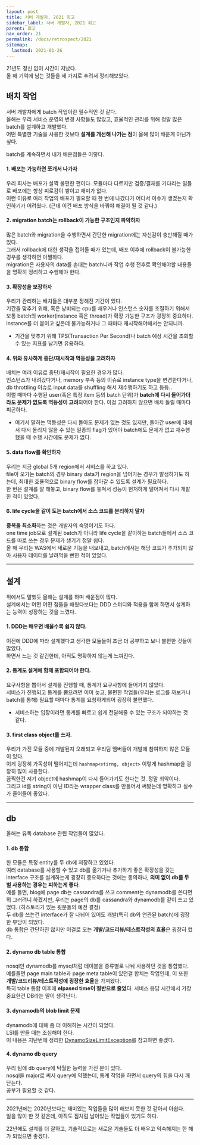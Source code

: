 ```yaml
---
layout: post
title: 서버 개발자, 2021 회고
sidebar_label: 서버 개발자, 2021 회고
parent: 회고
nav_order: 21
permalink: /docs/retrospect/2021
sitemap:
  lastmod: 2021-01-26
---
```


21년도 정신 없이 시간이 지났다.  
올 해 기억에 남는 것들을 세 가지로 추려서 정리해보았다.  

## 배치 작업

서버 개발자에게 batch 작업이란 필수적인 것 같다.  
올해는 우리 서비스 운영의 변경 사항들도 많았고, 효율적인 관리를 위해 정말 많은 batch를 설계하고 개발했다.  
어떤 특별한 기술을 사용한 것보다 **설계를 개선해 나가는 점**이 올해 많이 배운게 아닌가 싶다.  

batch를 계속하면서 내가 배운점들은 이렇다.

#### 1. **배포는 가능하면 쪼개서** 나가자  

우리 회사는 배포가 살짝 불편한 편이다. 모듈마다 다르지만 검증/결재를 기다리는 일들로 배포에는 항상 피로감이 쌓이고 재미가 없다.  
이런 이유로 여러 작업의 배포가 필요할 때 한 번에 나갔다가 어디서 이슈가 생겼는지 확인하기가 어려웠다. (근데 이건 배포 방식을 바꿔야 해결이 될 것 같다.)

#### 2. migration batch는 **rollback이 가능한 구조인지 파악**하자  

많은 batch와 migration을 수행하면서 간단한 migration에는 자신감이 충만해질 때가 있다.  
그래서 rollback에 대한 생각을 접어둘 때가 있는데, 배포 이후에 rollback이 불가능한 경우를 생각하면 아찔하다.  
migration은 사용자의 data를 손대는 batch니까 작업 수행 전후로 확인해야할 내용들을 명확히 정리하고 수행해야 한다.

#### 3. **확장성을 보장**하자  

우리가 관리하는 배치들은 대부분 정해진 기간이 있다.  
기간을 맞추기 위해, 혹은 낭비되는 cpu를 채우거나 인스턴스 숫자를 조절하기 위해서 보통 batch의 worker(instance 혹은 thread)가 확장 가능한 구조가 굉장히 중요하다.  
instance를 더 붙이고 싶은데 불가능하거나 그 때마다 재시작해야해서는 안되니까.  
- 기간을 맞추기 위해 TPS(Transaction Per Second)나 batch 예상 시간을 조회할 수 있는 지표를 남기면 유용하다.

#### 4. 위와 유사하게 **중단/재시작과 멱등성을 고려**하자  

배치는 여러 이유로 중단/재시작이 필요한 경우가 많다.  
인스턴스가 내려갔다거나, memory 부족 등의 이슈로 instance type을 변경한다거나, db throttling 이슈로 input data를 shuffling 해서 재수행하기도 하고 등등..  
이럴 때마다 수행된 user(혹은 특정 item 등의 batch 단위)가 **batch에 다시 들어가더라도 문제가 없도록 멱등성이 고려**되어야 한다. 이걸 고려하지 않으면 배치 돌릴 때마다 피곤하다.  
- 여기서 말하는 멱등성은 다시 돌아도 문제가 없는 것도 있지만, 돌아간 user에 대해서 다시 돌리지 않을 수 있는 일종의 flag가 있어야 batch에도 문제가 없고 재수행했을 때 수행 시간에도 문제가 없다.

#### 5. **data flow를 확인**하자
   
우리는 지금 global 5개 region에서 서비스를 하고 있다.  
file이 오가는 batch의 경우 binary data가 region을 넘어가는 경우가 발생하기도 하는데, 최대한 효율적으로 binary flow를 잡아갈 수 있도록 설계가 필요하다.  
한 번은 설계를 잘 해놓고, binary flow를 놓쳐서 성능이 현저하게 떨어져서 다시 개발한 적이 있었다.

#### 6. **life cycle을 같이 도는 batch에서 소스 코드를 분리하지 말자**
   
**중복을 최소화**하는 것은 개발자의 숙명이기도 하다.  
one time job으로 설계된 batch가 아니라 life cycle을 같이하는 batch들에서 소스 코드를 따로 쓰는 경우 문제가 생기기 정말 쉽다.  
올 해 우리는 WAS에서 새로운 기능을 내보내고, batch에서는 해당 코드가 추가되지 않아 사용자 데이터를 날려먹을 뻔한 적이 있었다.

---

## 설계

위에서도 말했듯 올해는 설계를 하며 배운점이 많다.  
설계에서는 어떤 어떤 점들을 배웠다보다는 DDD 스터디와 적용을 함께 하면서 설계하는 능력이 성장하는 것을 느꼈다.

#### 1. DDD는 배우면 배울수록 쉽지 않다.  

이전에 DDD에 따라 설계했다고 생각한 모듈들이 조금 더 공부하고 보니 불편한 것들이 많았다.  
하면서 느는 것 같긴한데, 아직도 명확하지 않는게 느껴진다.

#### 2. 통계도 설계에 함께 포함되어야 한다.  

요구사항을 뽑아서 설계를 진행할 때, 통계가 요구사항에 들어가지 않았다.  
서비스가 진행되고 통계를 뽑으려면 이미 늦고, 불편한 작업들(우리는 로그를 까보거나 batch를 통해) 필요할 때마다 통계를 요청하게되어 굉장히 불편했다.  
- 서비스하는 입장이라면 통계를 빠르고 쉽게 전달해줄 수 있는 구조가 되야하는 것 같다.

#### 3. first class object를 쓰자.  

우리가 가진 모듈 중에 개발된지 오래되고 우리팀 멤버들이 개발에 참여하지 않은 모듈이 있다.  
이게 굉장히 가독성이 떨어지는데 `hashmap<stirng, object>` 이렇게 hashmap을 굉장히 많이 사용한다.  
끔찍한건 저기 object에 hashmap이 다시 들어가기도 한다는 것. 정말 최악이다.  
그리고 id를 string이 아닌 ID라는 wrapper class를 만들어서 써봤는데 명확하고 실수가 줄어들어 좋았다.

---

## db

올해는 유독 database 관련 작업들이 많았다.  

#### 1. db 통합

한 모듈은 특정 entity를 두 db에 저장하고 있었다.  
여러 database를 사용할 수 있고 db를 옮기거나 추가하기 좋은 확장성을 갖는 interface 구조를 설계하는게 굉장히 중요하다는 것에는 동의하나, **의미 없이 db를 두 벌 사용하는 경우는 피하는게 좋다**.  
예를 들면, blog에 page db는 cassandra를 쓰고 comment는 dynamodb를 쓴다면 뭐 그러려니 하겠지만, 우리는 page의 db를 cassandra와 dynamodb를 같이 쓰고 있었다. (히스토리가 있는 윗분들의 예전 결정)  
두 db를 쓰는건 interface가 잘 나뉘어 있어도 개발(특히 db와 연관된 batch)에 굉장한 부담이 되었다.  
db 통합은 간단하진 않지만 이걸로 오는 **개발/코드리뷰/테스트작성의 효율**은 굉장히 컸다.

#### 2. dynamo db table 통합  
   
nosql인 dynamodb를 mysql처럼 테이블을 종류별로 나눠 사용하던 것을 통합했다.  
예를들면 page main table과 page meta table이 있던걸 합치는 작업인데, 이 또한 **개발/코드리뷰/테스트작성에 굉장한 효율**을 가져왔다.  
특히 table 통합 이후에 **elpased time이 절반으로 줄었다**. 서비스 응답 시간에서 가장 중요한건 DB라는 말이 생각난다.

#### 3. dynamodb의 blob limit 문제  

dynamodb에 대해 좀 더 이해하는 시간이 되었다.  
LSI를 만들 때는 조심해야 한다.  
이 내용은 지난번에 정리한 [DynamoSizeLimitException](/docs/aws/DynamoSizeLimitException)를 참고하면 좋겠다.

#### 4. dynamo db query

우리 팀에 db query에 탁월한 능력을 가진 분이 있다.  
nosql을 major로 써서 query에 약했는데, 통계 작업을 하면서 query의 힘을 다시 깨닫는다.  
공부가 필요할 것 같다.

---

2021년에는 2020년보다는 재미있는 작업들을 많이 해보지 못한 것 같아서 아쉽다.  
일을 많이 한 것 같은데, 아직도 짐처럼 남아있는 작업들이 있기도 하다.

22년에도 설계를 더 잘하고, 기술적으로는 새로운 기술들도 더 배우고 익숙해지는 한 해가 되었으면 좋겠다. 
